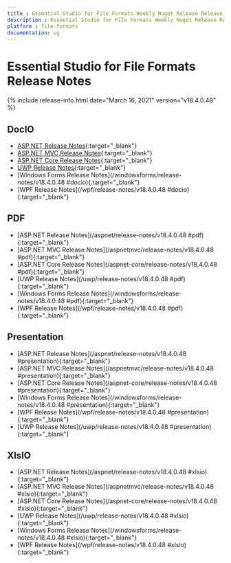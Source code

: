 ```yaml
---
title : Essential Studio for File Formats Weekly Nuget Release Release Notes  
description : Essential Studio for File Formats Weekly Nuget Release Release Notes  
platform : file-formats
documentation: ug
---
```


# Essential Studio for File Formats  Release Notes  

{% include release-info.html date="March 16, 2021" version="v18.4.0.48" %} 

## DocIO

* [ASP.NET Release Notes](/aspnet/release-notes/v18.4.0.48#docio){:target="_blank"}
* [ASP.NET MVC Release Notes](/aspnetmvc/release-notes/v18.4.0.48#docio){:target="_blank"}
* [ASP.NET Core Release Notes](/aspnet-core/release-notes/v18.4.0.48#docio){:target="_blank"}
* [UWP Release Notes](/uwp/release-notes/v18.4.0.48#docio){:target="_blank"}
* [Windows Forms Release Notes](/windowsforms/release-notes/v18.4.0.48
#docio){:target="_blank"}
* [WPF Release Notes](/wpf/release-notes/v18.4.0.48
#docio){:target="_blank"}


## PDF

* [ASP.NET Release Notes](/aspnet/release-notes/v18.4.0.48
#pdf){:target="_blank"}
* [ASP.NET MVC Release Notes](/aspnetmvc/release-notes/v18.4.0.48
#pdf){:target="_blank"}
* [ASP.NET Core Release Notes](/aspnet-core/release-notes/v18.4.0.48
#pdf){:target="_blank"}
* [UWP Release Notes](/uwp/release-notes/v18.4.0.48
#pdf){:target="_blank"}
* [Windows Forms Release Notes](/windowsforms/release-notes/v18.4.0.48
#pdf){:target="_blank"}
* [WPF Release Notes](/wpf/release-notes/v18.4.0.48
#pdf){:target="_blank"}


## Presentation

* [ASP.NET Release Notes](/aspnet/release-notes/v18.4.0.48
#presentation){:target="_blank"}
* [ASP.NET MVC Release Notes](/aspnetmvc/release-notes/v18.4.0.48
#presentation){:target="_blank"}
* [ASP.NET Core Release Notes](/aspnet-core/release-notes/v18.4.0.48
#presentation){:target="_blank"}
* [Windows Forms Release Notes](/windowsforms/release-notes/v18.4.0.48
#presentation){:target="_blank"}
* [WPF Release Notes](/wpf/release-notes/v18.4.0.48
#presentation){:target="_blank"}
* [UWP Release Notes](/uwp/release-notes/v18.4.0.48
#presentation){:target="_blank"}


## XlsIO

* [ASP.NET Release Notes](/aspnet/release-notes/v18.4.0.48
#xlsio){:target="_blank"}
* [ASP.NET MVC Release Notes](/aspnetmvc/release-notes/v18.4.0.48
#xlsio){:target="_blank"}
* [ASP.NET Core Release Notes](/aspnet-core/release-notes/v18.4.0.48
#xlsio){:target="_blank"}
* [UWP Release Notes](/uwp/release-notes/v18.4.0.48
#xlsio){:target="_blank"}
* [Windows Forms Release Notes](/windowsforms/release-notes/v18.4.0.48
#xlsio){:target="_blank"}
* [WPF Release Notes](/wpf/release-notes/v18.4.0.48
#xlsio){:target="_blank"}